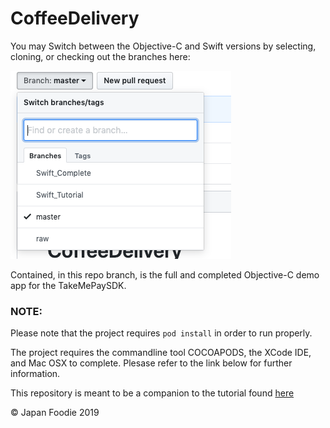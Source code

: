 # CoffeeDelivery

You may Switch between the Objective-C and Swift versions by selecting, cloning, or checking out the branches here:

![Image](https://github.com/takeme-pay/CoffeeDelivery/blob/master/BranchSelection.png)

Contained, in this repo branch, is the full and completed Objective-C demo app for the TakeMePaySDK.

### NOTE:
Please note that the project requires ```pod install``` in order to run properly.

The project requires the commandline tool COCOAPODS, the XCode IDE, and Mac OSX to complete. Plesase refer to the link below for further information.

This repository is meant to be a companion to the tutorial found [here](https://bitbucket.org/r_developer/takemepay_sdk_ios_doc/src/master/tutorials/How%20to%20integrate%20TakeMePay%20in%20your%20app/How%20to%20integrate%20TakeMePay%20in%20your%20app.md)

© Japan Foodie 2019
